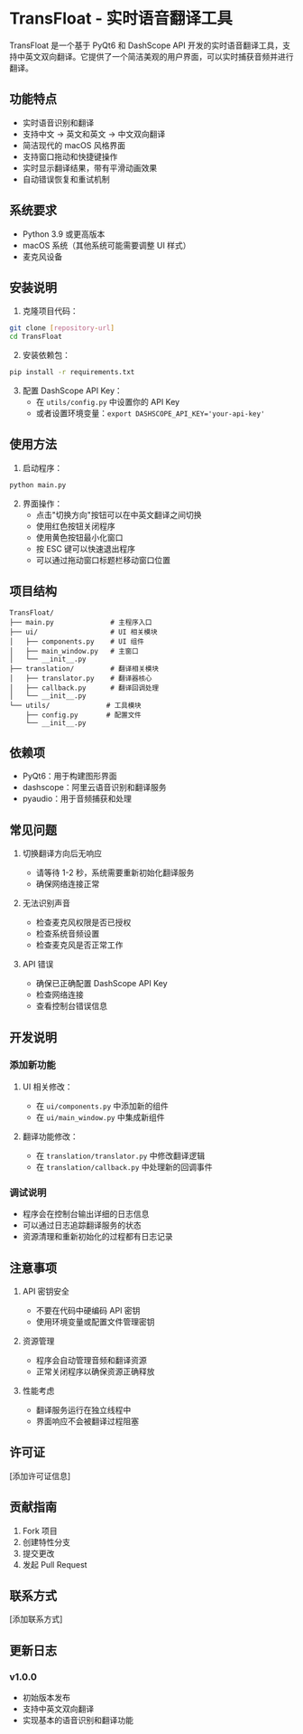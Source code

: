# TransFloat - 实时语音翻译工具

TransFloat 是一个基于 PyQt6 和 DashScope API 开发的实时语音翻译工具，支持中英文双向翻译。它提供了一个简洁美观的用户界面，可以实时捕获音频并进行翻译。

## 功能特点

- 实时语音识别和翻译
- 支持中文 → 英文和英文 → 中文双向翻译
- 简洁现代的 macOS 风格界面
- 支持窗口拖动和快捷键操作
- 实时显示翻译结果，带有平滑动画效果
- 自动错误恢复和重试机制

## 系统要求

- Python 3.9 或更高版本
- macOS 系统（其他系统可能需要调整 UI 样式）
- 麦克风设备

## 安装说明

1. 克隆项目代码：
```bash
git clone [repository-url]
cd TransFloat
```

2. 安装依赖包：
```bash
pip install -r requirements.txt
```

3. 配置 DashScope API Key：
   - 在 `utils/config.py` 中设置你的 API Key
   - 或者设置环境变量：`export DASHSCOPE_API_KEY='your-api-key'`

## 使用方法

1. 启动程序：
```bash
python main.py
```

2. 界面操作：
   - 点击"切换方向"按钮可以在中英文翻译之间切换
   - 使用红色按钮关闭程序
   - 使用黄色按钮最小化窗口
   - 按 ESC 键可以快速退出程序
   - 可以通过拖动窗口标题栏移动窗口位置

## 项目结构

```
TransFloat/
├── main.py              # 主程序入口
├── ui/                  # UI 相关模块
│   ├── components.py    # UI 组件
│   ├── main_window.py   # 主窗口
│   └── __init__.py
├── translation/         # 翻译相关模块
│   ├── translator.py    # 翻译器核心
│   ├── callback.py      # 翻译回调处理
│   └── __init__.py
└── utils/              # 工具模块
    ├── config.py       # 配置文件
    └── __init__.py
```

## 依赖项

- PyQt6：用于构建图形界面
- dashscope：阿里云语音识别和翻译服务
- pyaudio：用于音频捕获和处理

## 常见问题

1. 切换翻译方向后无响应
   - 请等待 1-2 秒，系统需要重新初始化翻译服务
   - 确保网络连接正常

2. 无法识别声音
   - 检查麦克风权限是否已授权
   - 检查系统音频设置
   - 检查麦克风是否正常工作

3. API 错误
   - 确保已正确配置 DashScope API Key
   - 检查网络连接
   - 查看控制台错误信息

## 开发说明

### 添加新功能

1. UI 相关修改：
   - 在 `ui/components.py` 中添加新的组件
   - 在 `ui/main_window.py` 中集成新组件

2. 翻译功能修改：
   - 在 `translation/translator.py` 中修改翻译逻辑
   - 在 `translation/callback.py` 中处理新的回调事件

### 调试说明

- 程序会在控制台输出详细的日志信息
- 可以通过日志追踪翻译服务的状态
- 资源清理和重新初始化的过程都有日志记录

## 注意事项

1. API 密钥安全
   - 不要在代码中硬编码 API 密钥
   - 使用环境变量或配置文件管理密钥

2. 资源管理
   - 程序会自动管理音频和翻译资源
   - 正常关闭程序以确保资源正确释放

3. 性能考虑
   - 翻译服务运行在独立线程中
   - 界面响应不会被翻译过程阻塞

## 许可证

[添加许可证信息]

## 贡献指南

1. Fork 项目
2. 创建特性分支
3. 提交更改
4. 发起 Pull Request

## 联系方式

[添加联系方式]

## 更新日志

### v1.0.0
- 初始版本发布
- 支持中英文双向翻译
- 实现基本的语音识别和翻译功能
